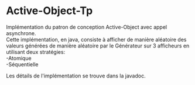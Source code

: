 # Active-Object-Tp
Implémentation du patron de conception Active-Object avec appel asynchrone.  
Cette implémentation, en java, consiste à afficher de manière aléatoire des valeurs générées
de manière aléatoire par le Générateur sur 3 afficheurs en utilisant deux stratégies:   
    -Atomique   
    -Séquentielle       
    
Les détails de l'implémentation se trouve dans la javadoc.
